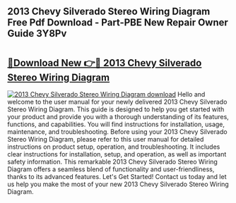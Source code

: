 ## 2013 Chevy Silverado Stereo Wiring Diagram Free Pdf Download - Part-PBE New Repair Owner Guide 3Y8Pv

# <h2><a href="http://dfided.blite.top/?on=2013+Chevy+Silverado+Stereo+Wiring+Diagram">🔗Download New 👉🔴 2013 Chevy Silverado Stereo Wiring Diagram</a></h2>

[![2013 Chevy Silverado Stereo Wiring Diagram download](https://i.imgur.com/lujVjoI.png)](http://dfided.blite.top/?on=2013+Chevy+Silverado+Stereo+Wiring+Diagram)
Hello and welcome to the user manual for your newly delivered 2013 Chevy Silverado Stereo Wiring Diagram. This guide is designed to help you get started with your product and provide you with a thorough understanding of its features, functions, and capabilities. You will find instructions for installation, usage, maintenance, and troubleshooting. Before using your 2013 Chevy Silverado Stereo Wiring Diagram, please refer to this user manual for detailed instructions on product setup, operation, and troubleshooting. It includes clear instructions for installation, setup, and operation, as well as important safety information. This remarkable 2013 Chevy Silverado Stereo Wiring Diagram offers a seamless blend of functionality and user-friendliness, thanks to its advanced features. Let's Get Started! Contact us today and let us help you make the most of your new 2013 Chevy Silverado Stereo Wiring Diagram.
